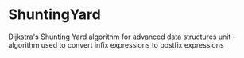 # ShuntingYard
Dijkstra's Shunting Yard algorithm for advanced data structures unit - algorithm used to convert infix expressions to postfix expressions
